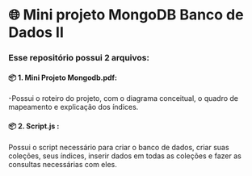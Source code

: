 # 🌐 Mini projeto MongoDB Banco de Dados II
### Esse repositório possui 2 arquivos:
#### 📦 1. Mini Projeto Mongodb.pdf: 
-Possui o roteiro do projeto, com o diagrama conceitual, o quadro de mapeamento e explicação dos índices.
#### 📦 2. Script.js : 
Possui o script necessário para criar o banco de dados, criar suas coleções, seus índices, inserir dados em todas as coleções e fazer as consultas necessárias com eles.

